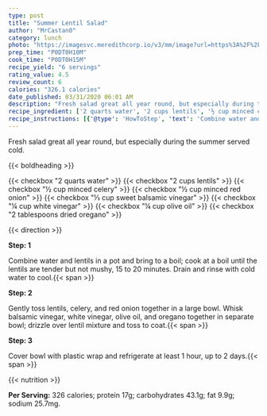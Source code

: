 ```yaml
---
type: post
title: "Summer Lentil Salad"
author: "MrCastan0"
category: lunch
photo: "https://imagesvc.meredithcorp.io/v3/mm/image?url=https%3A%2F%2Fimages.media-allrecipes.com%2Fuserphotos%2F2246503.jpg"
prep_time: "P0DT0H10M"
cook_time: "P0DT0H15M"
recipe_yield: "6 servings"
rating_value: 4.5
review_count: 6
calories: "326.1 calories"
date_published: 03/31/2020 06:01 AM
description: "Fresh salad great all year round, but especially during the summer served cold."
recipe_ingredient: ['2 quarts water', '2 cups lentils', '½ cup minced celery', '½ cup minced red onion', '⅓ cup sweet balsamic vinegar', '¼ cup white vinegar', '¼ cup olive oil', '2 tablespoons dried oregano']
recipe_instructions: [{'@type': 'HowToStep', 'text': 'Combine water and lentils in a pot and bring to a boil; cook at a boil until the lentils are tender but not mushy, 15 to 20 minutes. Drain and rinse with cold water to cool.\n'}, {'@type': 'HowToStep', 'text': 'Gently toss lentils, celery, and red onion together in a large bowl. Whisk balsamic vinegar, white vinegar, olive oil, and oregano together in separate bowl; drizzle over lentil mixture and toss to coat.\n'}, {'@type': 'HowToStep', 'text': 'Cover bowl with plastic wrap and refrigerate at least 1 hour, up to 2 days.\n'}]
---
```


Fresh salad great all year round, but especially during the summer served cold. 

{{< boldheading >}}

{{< checkbox "2 quarts water" >}}
{{< checkbox "2 cups lentils" >}}
{{< checkbox "½ cup minced celery" >}}
{{< checkbox "½ cup minced red onion" >}}
{{< checkbox "⅓ cup sweet balsamic vinegar" >}}
{{< checkbox "¼ cup white vinegar" >}}
{{< checkbox "¼ cup olive oil" >}}
{{< checkbox "2 tablespoons dried oregano" >}}


{{< direction >}}

**Step: 1**

Combine water and lentils in a pot and bring to a boil; cook at a boil until the lentils are tender but not mushy, 15 to 20 minutes. Drain and rinse with cold water to cool.{{< span >}}

**Step: 2**

Gently toss lentils, celery, and red onion together in a large bowl. Whisk balsamic vinegar, white vinegar, olive oil, and oregano together in separate bowl; drizzle over lentil mixture and toss to coat.{{< span >}}

**Step: 3**

Cover bowl with plastic wrap and refrigerate at least 1 hour, up to 2 days.{{< span >}}

{{< nutrition >}}

**Per Serving:** 326 calories; protein 17g; carbohydrates 43.1g; fat 9.9g; sodium 25.7mg.